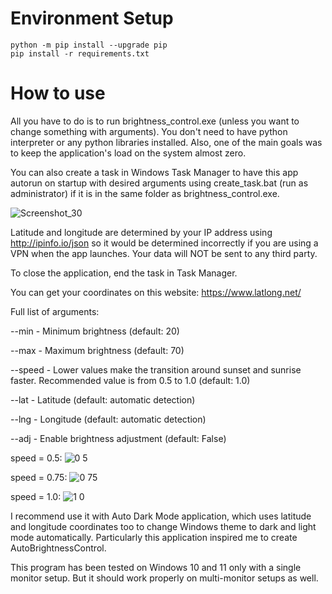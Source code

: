 # Environment Setup

```
python -m pip install --upgrade pip
pip install -r requirements.txt
```

# How to use

All you have to do is to run brightness_control.exe (unless you want to change something with arguments). You don't need to have python interpreter or any python libraries installed. Also, one of the main goals was to keep the application's load on the system almost zero.

You can also create a task in Windows Task Manager to have this app autorun on startup with desired arguments using create_task.bat (run as administrator) if it is in the same folder as brightness_control.exe.

![Screenshot_30](https://github.com/user-attachments/assets/bb4f7dda-2743-4487-b54d-8563f545abe9)

Latitude and longitude are determined by your IP address using http://ipinfo.io/json so it would be determined incorrectly if you are using a VPN when the app launches. Your data will NOT be sent to any third party.

To close the application, end the task in Task Manager.

You can get your coordinates on this website: https://www.latlong.net/

Full list of arguments:

--min - Minimum brightness (default: 20)

--max - Maximum brightness (default: 70)

--speed - Lower values make the transition around sunset and sunrise faster. Recommended value is from 0.5 to 1.0 (default: 1.0)

--lat - Latitude (default: automatic detection)

--lng - Longitude (default: automatic detection)

--adj - Enable brightness adjustment (default: False)

speed = 0.5:
![0 5](https://github.com/user-attachments/assets/d5e40796-5f55-4bdf-9441-119b854e05ff)

speed = 0.75:
![0 75](https://github.com/user-attachments/assets/57bc00d4-cccc-461d-beef-124dccc6212a)

speed = 1.0:
![1 0](https://github.com/user-attachments/assets/41ed7861-4ef0-436b-bdfa-e57a4e782130)

I recommend use it with Auto Dark Mode application, which uses latitude and longitude coordinates too to change Windows theme to dark and light mode automatically. Particularly this application inspired me to create AutoBrightnessControl.

This program has been tested on Windows 10 and 11 only with a single monitor setup. But it should work properly on multi-monitor setups as well.
